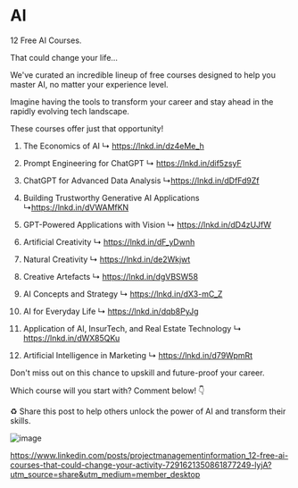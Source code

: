 # AI

12 Free AI Courses. 

That could change your life...

We've curated an incredible lineup of free courses designed to help you master AI, no matter your experience level.

Imagine having the tools to transform your career and stay ahead in the rapidly evolving tech landscape. 

These courses offer just that opportunity!

1. The Economics of AI
↳ https://lnkd.in/dz4eMe_h

2. Prompt Engineering for ChatGPT
↳ https://lnkd.in/dif5zsyF

3. ChatGPT for Advanced Data Analysis
↳https://lnkd.in/dDfFd9Zf

4. Building Trustworthy Generative AI Applications
↳https://lnkd.in/dVWAMfKN

5. GPT-Powered Applications with Vision
↳ https://lnkd.in/dD4zUJfW

6. Artificial Creativity
↳ https://lnkd.in/dF_yDwnh

7. Natural Creativity
↳ https://lnkd.in/de2Wkjwt

8. Creative Artefacts
↳ https://lnkd.in/dgVBSW58

9. AI Concepts and Strategy
↳ https://lnkd.in/dX3-mC_Z

10. AI for Everyday Life
↳ https://lnkd.in/dqb8PyJg

11. Application of AI, InsurTech, and Real Estate Technology
↳ https://lnkd.in/dWX85QKu

12. Artificial Intelligence in Marketing
↳ https://lnkd.in/d79WpmRt

Don't miss out on this chance to upskill and future-proof your career.

Which course will you start with? Comment below! 👇

♻️ Share this post to help others unlock the power of AI and transform their skills.


![image](https://github.com/user-attachments/assets/b3c1b078-610e-4ea7-b20e-9afc5e0513b3)


https://www.linkedin.com/posts/projectmanagementinformation_12-free-ai-courses-that-could-change-your-activity-7291621350861877249-lyjA?utm_source=share&utm_medium=member_desktop
